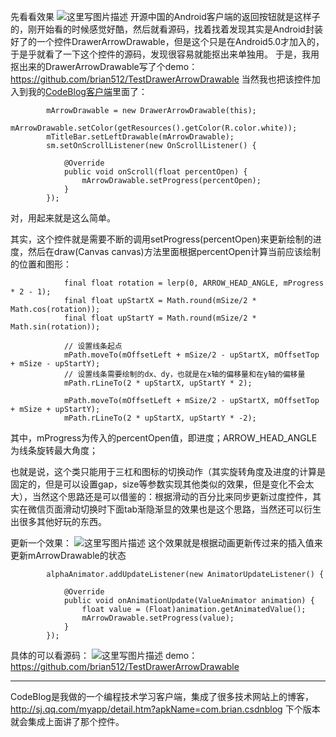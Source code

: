 先看看效果
![这里写图片描述](http://img.blog.csdn.net/20160603103456461)
开源中国的Android客户端的返回按钮就是这样子的，刚开始看的时候感觉好酷，然后就看源码，找着找着发现其实是Android封装好了的一个控件DrawerArrowDrawable，但是这个只是在Android5.0才加入的，于是乎就看了一下这个控件的源码，发现很容易就能抠出来单独用。
于是，我用抠出来的DrawerArrowDrawable写了个demo：https://github.com/brian512/TestDrawerArrowDrawable
当然我也把该控件加入到我的[CodeBlog客户端](http://www.wandoujia.com/apps/com.brian.csdnblog)里面了：

```
		mArrowDrawable = new DrawerArrowDrawable(this);
        mArrowDrawable.setColor(getResources().getColor(R.color.white));
        mTitleBar.setLeftDrawable(mArrowDrawable);
        sm.setOnScrollListener(new OnScrollListener() {
            
            @Override
            public void onScroll(float percentOpen) {
                mArrowDrawable.setProgress(percentOpen);
            }
        });
```
对，用起来就是这么简单。

其实，这个控件就是需要不断的调用setProgress(percentOpen)来更新绘制的进度，然后在draw(Canvas canvas)方法里面根据percentOpen计算当前应该绘制的位置和图形：
```
            final float rotation = lerp(0, ARROW_HEAD_ANGLE, mProgress * 2 - 1);
            final float upStartX = Math.round(mSize/2 * Math.cos(rotation));
            final float upStartY = Math.round(mSize/2 * Math.sin(rotation));

			// 设置线条起点
            mPath.moveTo(mOffsetLeft + mSize/2 - upStartX, mOffsetTop + mSize - upStartY);
            // 设置线条需要绘制的dx、dy，也就是在x轴的偏移量和在y轴的偏移量
            mPath.rLineTo(2 * upStartX, upStartY * 2);

            mPath.moveTo(mOffsetLeft + mSize/2 - upStartX, mOffsetTop + mSize + upStartY);
            mPath.rLineTo(2 * upStartX, upStartY * -2);

```
其中，mProgress为传入的percentOpen值，即进度；ARROW_HEAD_ANGLE为线条旋转最大角度；

也就是说，这个类只能用于三杠和图标的切换动作（其实旋转角度及进度的计算是固定的，但是可以设置gap，size等参数实现其他类似的效果，但是变化不会太大），当然这个思路还是可以借鉴的：根据滑动的百分比来同步更新过度控件，其实在微信页面滑动切换时下面tab渐隐渐显的效果也是这个思路，当然还可以衍生出很多其他好玩的东西。

更新一个效果：
![这里写图片描述](http://img.blog.csdn.net/20160603102304316)
这个效果就是根据动画更新传过来的插入值来更新mArrowDrawable的状态
```
        alphaAnimator.addUpdateListener(new AnimatorUpdateListener() {
            
            @Override
            public void onAnimationUpdate(ValueAnimator animation) {
                float value = (Float)animation.getAnimatedValue();
                mArrowDrawable.setProgress(value);
            }
        });
```
具体的可以看源码：
![这里写图片描述](http://img.blog.csdn.net/20160603104221292)
demo：https://github.com/brian512/TestDrawerArrowDrawable

-------------
CodeBlog是我做的一个编程技术学习客户端，集成了很多技术网站上的博客，
http://sj.qq.com/myapp/detail.htm?apkName=com.brian.csdnblog
下个版本就会集成上面讲了那个控件。